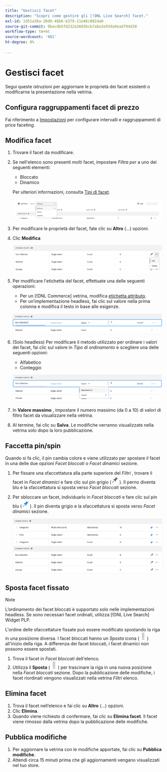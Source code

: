 ```yaml
---
title: "Gestisci facet"
description: "Scopri come gestire gli [!DNL Live Search] facet."
exl-id: 1d51a36a-20d6-46b6-b379-11e46c8824a0
source-git-commit: 9bacdb5fd232a3603bcb7abe2e93da9ead794d38
workflow-type: tm+mt
source-wordcount: '461'
ht-degree: 0%

---
```


# Gestisci facet

Segui queste istruzioni per aggiornare le proprietà dei facet esistenti o modificarne la presentazione nella vetrina.

## Configura raggruppamenti facet di prezzo

Fai riferimento a [Impostazioni](settings.md) per configurare intervalli e raggruppamenti di price faceting.

## Modifica facet

1. Trovare il facet da modificare.
1. Se nell&#39;elenco sono presenti molti facet, impostare *Filtra per* a uno dei seguenti elementi:

   * Bloccato
   * Dinamico

   Per ulteriori informazioni, consulta [Tipi di facet](facets-type.md).

   ![Facet di filtro](assets/facets-filter-by-cropped.png)

1. Per modificare le proprietà del facet, fate clic su **Altro** (...) opzioni.
1. Clic **Modifica**

   ![Opzioni di modifica](assets/facet-edit-menu.png)

1. Per modificare l&#39;etichetta del facet, effettuate una delle seguenti operazioni:

   * Per un [!DNL Commerce] vetrina, modifica [etichetta attributo](https://experienceleague.adobe.com/docs/commerce-admin/catalog/product-attributes/product-attributes.html).
   * Per un’implementazione headless, fai clic sul valore nella prima colonna e modifica il testo in base alle esigenze.

   ![Modifica etichetta](assets/facet-edit-label.png)

1. (Solo headless) Per modificare il metodo utilizzato per ordinare i valori dei facet, fai clic sul valore in *Tipo di ordinamento* e scegliere una delle seguenti opzioni:

   * Alfabetico
   * Conteggio

   ![Modifica conteggio](assets/facets-edit-count.png)

1. In **Valore massimo** , impostare il numero massimo (da 0 a 10) di valori di filtro facet da visualizzare nella vetrina.
1. Al termine, fai clic su **Salva**.
Le modifiche verranno visualizzate nella vetrina solo dopo la loro pubblicazione.

## Faccetta pin/spin

Quando si fa clic, il pin cambia colore e viene utilizzato per spostare il facet in una delle due opzioni *Facet bloccati* o *Facet dinamici* sezione.

1. Per fissare una sfaccettatura alla parte superiore del *Filtri* , trovare il facet in *Facet dinamici* e fare clic sul pin grigio (![Fissa selettore](assets/btn-pin-gray.png)).
Il perno diventa blu e la sfaccettatura si sposta verso *Facet bloccati* sezione.
1. Per sbloccare un facet, individuarlo in *Facet bloccati* e fare clic sul pin blu (![Fissa selettore](assets/btn-pin-blue.png)).
Il pin diventa grigio e la sfaccettatura si sposta verso *Facet dinamici* sezione.

   ![Facet bloccati e dinamici](assets/facets-pinned-unpinned.png)

## Sposta facet fissato

>[!NOTE]
>
>L’ordinamento dei facet bloccati è supportato solo nelle implementazioni headless. Se sono necessari facet ordinati, utilizza [!DNL Live Search] Widget PLP.

L&#39;ordine delle sfaccettature fissate può essere modificato spostando la riga in una posizione diversa. I facet bloccati hanno un *Sposta* icona (![Sposta selettore](assets/btn-move.png)) all&#39;inizio della riga. A differenza dei facet bloccati, i facet dinamici non possono essere spostati.

1. Trova il facet in *Facet bloccati* dell&#39;elenco.
1. Utilizza il **Sposta** (![Sposta selettore](assets/btn-move.png)) per trascinare la riga in una nuova posizione nella *Facet bloccati* sezione.
Dopo la pubblicazione delle modifiche, i facet riordinati vengono visualizzati nella vetrina *Filtri* elenco.

## Elimina facet

1. Trova il facet nell’elenco e fai clic su **Altro** (...) opzioni.
1. Clic **Elimina**.
1. Quando viene richiesto di confermare, fai clic su **Elimina facet**.
Il facet viene rimosso dalla vetrina dopo la pubblicazione delle modifiche.

## Pubblica modifiche

1. Per aggiornare la vetrina con le modifiche apportate, fai clic su **Pubblica modifiche**.
1. Attendi circa 15 minuti prima che gli aggiornamenti vengano visualizzati nel tuo store.
